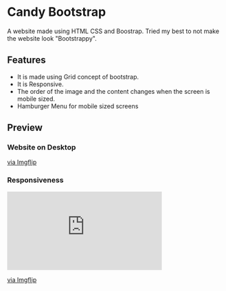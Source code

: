 
# Candy Bootstrap
A website made using HTML CSS and Boostrap. Tried my best to not make the website look "Bootstrappy".

## Features

- It is made using Grid concept of bootstrap.
- It is Responsive.
- The order of the image and the content changes when the screen is mobile sized.
- Hamburger Menu for mobile sized screens
## Preview

### Website on Desktop
<a href="https://imgflip.com/gif/6ymxws">via Imgflip</a>

### Responsiveness
<div style="width:360px;max-width:100%;"><div style="height:0;padding-bottom:50.56%;position:relative;"><iframe width="360" height="182" style="position:absolute;top:0;left:0;width:100%;height:100%;" frameBorder="0" src="https://imgflip.com/embed/6ymygl"></iframe></div><p><a href="https://imgflip.com/gif/6ymygl">via Imgflip</a></p></div>
